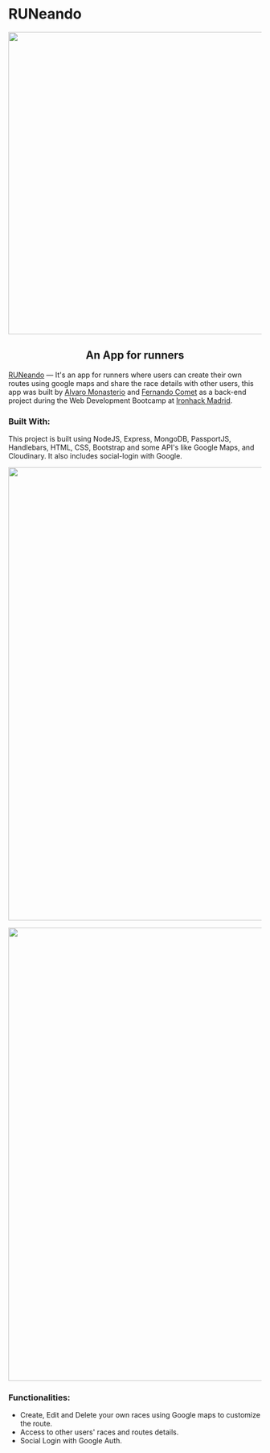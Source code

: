 <h1 align="left">
RUNeando
</h1>


<p align="center"><img src="https://res.cloudinary.com/dl5ssmoat/image/upload/v1585678853/Screen_Shot_2020-03-31_at_1.20.37_PM_myngxs.png" width="600"/></p>

<h2 align="center">
  An App for runners 
</h2>


[RUNeando](https://runeando.herokuapp.com/) — It's an app for runners where users can create their own routes using google maps and share the race details with other users, this app was built by [Alvaro Monasterio](https://github.com/almonasterio) and [Fernando Comet](https://github.com/fernandocomet)  as a back-end project during the Web Development Bootcamp at [Ironhack Madrid](https://www.ironhack.com/).

### Built With:

 This project is built using NodeJS, Express, MongoDB, PassportJS, Handlebars, HTML, CSS, Bootstrap and some API's like Google Maps,  and Cloudinary. It also includes social-login with Google.
 
 

<p align="center"><img src="https://res.cloudinary.com/dl5ssmoat/image/upload/v1585678783/Screen_Shot_2020-03-31_at_1.17.49_PM_jfxksa.png" width="900"/></p>
<p align="center"><img src="https://res.cloudinary.com/dl5ssmoat/image/upload/v1585678780/Screen_Shot_2020-03-31_at_1.19.19_PM_uxpl8l.png" width="900"/></p>  
  
### Functionalities:

- Create, Edit and Delete your own races using Google maps to customize the route.
- Access to other users' races and routes details.
- Social Login with Google Auth.
